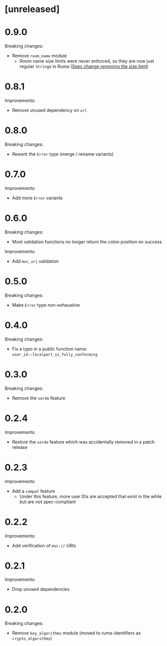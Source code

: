 # [unreleased]

# 0.9.0

Breaking changes:

* Remove `room_name` module
  * Room name size limits were never enforced, so they are now just regular
    `String`s in Ruma ([Spec change removing the size limit][spec])

[spec]: https://github.com/matrix-org/matrix-spec-proposals/pull/3669

# 0.8.1

Improvements:

* Remove unused dependency on `url`

# 0.8.0

Breaking changes:

* Rework the `Error` type (merge / rename variants)

# 0.7.0

Improvements:

* Add more `Error` variants

# 0.6.0

Breaking changes:

* Most validation functions no longer return the colon position on success

Improvements:

* Add `mxc_uri` validation

# 0.5.0

Breaking changes:

* Make `Error` type non-exhaustive

# 0.4.0

Breaking changes:

* Fix a typo in a public function name: `user_id::localpart_is_fully_conforming`

# 0.3.0

Breaking changes:

* Remove the `serde` feature

# 0.2.4

Improvements:

* Restore the `serde` feature which was accidentally removed in a patch release

# 0.2.3

Improvements:

* Add a `compat` feature
  * Under this feature, more user IDs are accepted that exist in the while but are not
    spec-compliant

# 0.2.2

Improvements:

* Add verification of `mxc://` URIs

# 0.2.1

Improvements:

* Drop unused dependencies

# 0.2.0

Breaking changes:

* Remove `key_algorithms` module (moved to ruma-identifiers as `crypto_algorithms`)

